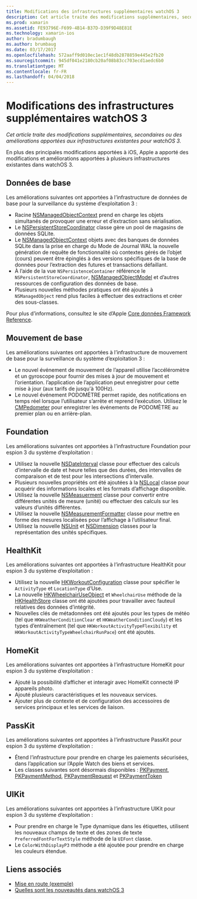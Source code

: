```yaml
---
title: Modifications des infrastructures supplémentaires watchOS 3
description: Cet article traite des modifications supplémentaires, secondaires ou des améliorations apportées aux infrastructures existantes pour watchOS 3.
ms.prod: xamarin
ms.assetid: FE93796E-F699-4B14-B37D-D39F9D48E81E
ms.technology: xamarin-ios
author: bradumbaugh
ms.author: brumbaug
ms.date: 03/17/2017
ms.openlocfilehash: 572aaff9d010ec1ec1f48db2878859e445e2fb20
ms.sourcegitcommit: 945df041e2180cb20af08b83cc703ecd1aedc6b0
ms.translationtype: MT
ms.contentlocale: fr-FR
ms.lasthandoff: 04/04/2018
---
```

# <a name="additional-watchos-3-frameworks-changes"></a>Modifications des infrastructures supplémentaires watchOS 3

_Cet article traite des modifications supplémentaires, secondaires ou des améliorations apportées aux infrastructures existantes pour watchOS 3._

En plus des principales modifications apportées à iOS, Apple a apporté des modifications et améliorations apportées à plusieurs infrastructures existantes dans watchOS 3.


## <a name="core-data"></a>Données de base

Les améliorations suivantes ont apportées à l’infrastructure de données de base pour la surveillance du système d’exploitation 3 :

- Racine [NSManagedObjectContext](https://developer.apple.com/reference/coredata/nsmanagedobjectcontext) prend en charge les objets simultanés de provoquer une erreur et d’extraction sans sérialisation.
- Le [NSPersistentStoreCoordinator](https://developer.apple.com/reference/coredata/nspersistentstorecoordinator) classe gère un pool de magasins de données SQLite.
- Le [NSManagedObjectContext](https://developer.apple.com/reference/coredata/nsmanagedobjectcontext) objets avec des banques de données SQLite dans la prise en charge du Mode de Journal WAL la nouvelle génération de requête de fonctionnalité où contextes gérés de l’objet (cours) peuvent être épinglés à des versions spécifiques de la base de données pour l’extraction des futures et transactions défaillant.
- À l’aide de la vue `NSPersistenceContainer` référence le `NSPersistentStoreCoordinator`, [NSManagedObjectModel](https://developer.apple.com/reference/coredata/nsmanagedobjectmodel) et d’autres ressources de configuration des données de base.
- Plusieurs nouvelles méthodes pratiques ont été ajoutés à `NSManagedObject` rend plus faciles à effectuer des extractions et créer des sous-classes.

Pour plus d’informations, consultez le site d’Apple [Core données Framework Reference](https://developer.apple.com/reference/coredata).


## <a name="core-motion"></a>Mouvement de base

Les améliorations suivantes ont apportées à l’infrastructure de mouvement de base pour la surveillance du système d’exploitation 3 :

- Le nouvel événement de mouvement de l’appareil utilise l’accéléromètre et un gyroscope pour fournir des mises à jour de mouvement et l’orientation. l’application de l’application peut enregistrer pour cette mise à jour (aux tarifs de jusqu'à 100Hz).
- Le nouvel événement PODOMÈTRE permet rapide, des notifications en temps réel lorsque l’utilisateur s’arrête et reprend l’exécution. Utilisez le [CMPedometer](https://developer.apple.com/reference/coremotion/cmpedometer) pour enregistrer les événements de PODOMÈTRE au premier plan ou en arrière-plan.


## <a name="foundation"></a>Foundation

Les améliorations suivantes ont apportées à l’infrastructure Foundation pour espion 3 du système d’exploitation :

- Utilisez la nouvelle [NSDateInterval](https://developer.apple.com/reference/foundation/nsdateinterval) classe pour effectuer des calculs d’intervalle de date et heure telles que des durées, des intervalles de comparaison et de test pour les intersections d’intervalle.
- Plusieurs nouvelles propriétés ont été ajoutées à la [NSLocal](https://developer.apple.com/reference/foundation/nslocale) classe pour acquérir des informations locales et les formats d’affichage disponible.
- Utilisez la nouvelle [NSMeasuerment](https://developer.apple.com/reference/foundation/nsmeasurement) classe pour convertir entre différentes unités de mesure (unité) ou effectuer des calculs sur les valeurs d’unités différentes.
- Utilisez la nouvelle [NSMeasurementFormatter](https://developer.apple.com/reference/foundation/nsmeasurementformatter) classe pour mettre en forme des mesures localisées pour l’affichage à l’utilisateur final.
- Utilisez la nouvelle [NSUnit](https://developer.apple.com/reference/foundation/nsunit) et [NSDimension](https://developer.apple.com/reference/foundation/nsdimension) classes pour la représentation des unités spécifiques.


## <a name="healthkit"></a>HealthKit

Les améliorations suivantes ont apportées à l’infrastructure HealthKit pour espion 3 du système d’exploitation :

- Utilisez la nouvelle [HKWorkoutConfiguration](https://developer.apple.com/reference/healthkit/hkworkoutconfiguration) classe pour spécifier le `ActivityType` et `LocationType` d’Use.
- La nouvelle [HKWheelchairUseObject](https://developer.apple.com/reference/healthkit/hkwheelchairuseobject) et `WheelchairUse` méthode de la [HKHealthStore](https://developer.apple.com/reference/healthkit/hkhealthstore) classe ont été ajoutées pour travailler avec fauteuil relatives des données d’intégrité.
- Nouvelles clés de métadonnées ont été ajoutés pour les types de météo (tel que `HKWeatherConditionClear` et `HKWeatherConditionCloudy`) et les types d’entraînement (tel que `HKWorkoutActivityTypeFlexibility` et `HKWorkoutActivityTypeWheelchairRunPace`) ont été ajoutés.


## <a name="homekit"></a>HomeKit

Les améliorations suivantes ont apportées à l’infrastructure HomeKit pour espion 3 du système d’exploitation :

- Ajouté la possibilité d’afficher et interagir avec HomeKit connecté IP appareils photo.
- Ajouté plusieurs caractéristiques et les nouveaux services.
- Ajouter plus de contexte et de configuration des accessoires de services principaux et les services de liaison.


## <a name="passkit"></a>PassKit

Les améliorations suivantes ont apportées à l’infrastructure PassKit pour espion 3 du système d’exploitation :

- Étend l’infrastructure pour prendre en charge les paiements sécurisées, dans l’application sur l’Apple Watch des biens et services.
- Les classes suivantes sont désormais disponibles : [PKPayment](https://developer.apple.com/reference/passkit/pkpayment), [PKPaymentMethod](https://developer.apple.com/reference/passkit/pkpaymentmethod), [PKPaymentRequest](https://developer.apple.com/reference/passkit/pkpaymentrequest) et [PKPaymentToken](https://developer.apple.com/reference/passkit/pkpaymenttoken)


## <a name="uikit"></a>UIKit

Les améliorations suivantes ont apportées à l’infrastructure UIKit pour espion 3 du système d’exploitation :

- Pour prendre en charge le Type dynamique dans les étiquettes, utilisent les nouveaux champs de texte et des zones de texte `PreferredFontForTextStyle` méthode de la `UIFont` classe.
- Le `ColorWithDisplayP3` méthode a été ajoutée pour prendre en charge les couleurs étendue.


## <a name="related-links"></a>Liens associés

- [Mise en route (exemple)](https://developer.xamarin.com/samples/monotouch/WatchKit/)
- [Quelles sont les nouveautés dans watchOS 3](https://developer.apple.com/library/prerelease/content/releasenotes/General/WhatsNewInwatchOS/Articles/watchOS3.html#//apple_ref/doc/uid/TP40017085-SW1)
